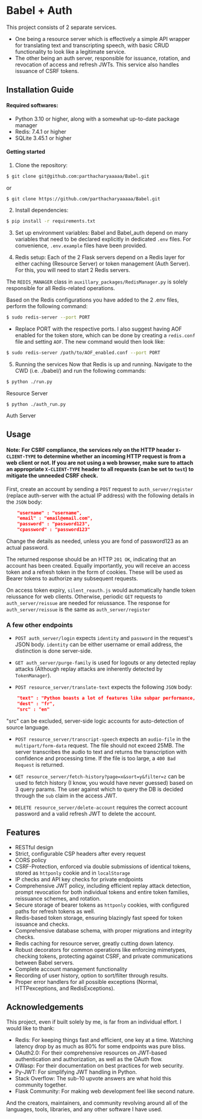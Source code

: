 
# Babel + Auth
This project consists of 2 separate services.
- One being a resource server which is effectively a simple API wrapper for translating text and transcripting speech, with basic CRUD functionality to look like a legitimate service.
- The other being an auth server, responsible for issuance, rotation, and revocation of access and refresh JWTs. This service also handles issuance of CSRF tokens.

## Installation Guide
#### Required softwares:
- Python 3.10 or higher, along with a somewhat up-to-date package manager
- Redis: 7.4.1 or higher
- SQLite 3.45.1 or higher

#### Getting started
1) Clone the repository:
```bash 
$ git clone git@github.com:parthacharyaaaaa/Babel.git
```
or 
```bash
$ git clone https://github.com/parthacharyaaaaa/Babel.git
```

2) Install dependencies:
```bash
$ pip install -r requirements.txt
```

3) Set up environment variables: Babel and Babel_auth depend on many variables that need to be declared explicitly in dedicated `.env` files. For convenience, `.env.example` files have been provided.

4) Redis setup: Each of the 2 Flask servers depend on a Redis layer for either caching (Resource Server) or token management (Auth Server). For this, you will need to start 2 Redis servers.

The `REDIS_MANAGER` class in `auxillary_packages/RedisManager.py` is solely responsible for all Redis-related operations. 

Based on the Redis configurations you have added to the 2 .env files, perform the following command:
```bash
$ sudo redis-server --port PORT
```
* Replace PORT with the respective ports.
I also suggest having AOF enabled for the token store, which can be done by creating a `redis.conf` file and setting `AOF`. The new command would then look like:
```bash
$ sudo redis-server /path/to/AOF_enabled.conf --port PORT
```

5) Running the services
Now that Redis is up and running. Navigate to the CWD (i.e. ./babel/) and run the following commands:
```bash
$ python ./run.py
```
Resource Server

```basg
$ python ./auth_run.py
```
Auth Server
## Usage
#### Note: For CSRF compliance, the services rely on the HTTP header `X-CLIENT-TYPE` to determine whether an incoming HTTP request is from a web client or not. If you are not using a web browser, make sure to attach an appropriate `X-CLIENT-TYPE` header to all requests (can be set to `test`) to mitigate the unneeded CSRF check.

First, create an account by sending a `POST` request to `auth_server/register` (replace auth-server with the actual IP address) with the following details in the `JSON` body:
```JSON
    "username" : "username",
    "email" : "email@email.com",
    "password" : "password123",
    "cpassword" : "password123"
```

Change the details as needed, unless you are fond of password123 as an actual password.

The returned response should be an HTTP `201 OK`, indicating that an account has been created. 
Equally importantly, you will receive an access token and a refresh token in the form of cookies. These will be used as Bearer tokens to authorize any subsequent requests. 

On access token expiry, `silent_reauth.js` would automatically handle token reiussance for web clients. Otherwise, periodic `GET` requests to `auth_server/reissue` are needed for reiussance. The response for `auth_server/reissue` is the same as `auth_server/register`

### A few other endpoints

- `POST auth_server/login` expects `identity` and `password` in the request's JSON body. `identity` can be either username or email address, the distinction is done server-side.

- `GET auth_server/purge-family` is used for logouts or any detected replay attacks (Although replay attacks are inherently detected by `TokenManager`). 

- `POST resource_server/translate-text` expects the following `JSON` body:
```JSON
    "text" : "Python boasts a lot of features like subpar performance, lack of static typing, and forced indentation",
    "dest" : "fr",
    "src" : "en"
```
"src" can be excluded, server-side logic accounts for auto-detection of source language.

- `POST resource_server/transcript-speech` expects an `audio-file` in the `multipart/form-data` request. The file should not exceed 25MB. The server transcribes the audio to text and returns the transcription with confidence and processing time. If the file is too large, a `400 Bad Request` is returned.

- `GET resource_server/fetch-history?page=x&sort=y&filter=z` can be used to fetch history (I know, you would have never guessed) based on 3 query params. The user against which to query the DB is decided through the `sub` claim in the access JWT.

- `DELETE resource_server/delete-account` requires the correct account password and a valid refresh JWT to delete the account.

## Features
- RESTful design
- Strict, configurable CSP headers after every request
- CORS policy
- CSRF-Protection, enforced via double submissions of identical tokens, stored as `httponly` cookie and in `localStorage`
- IP checks and API key checks for private endpoints
- Comprehensive JWT policy, including efficient replay attack detection, prompt revocation for both individual tokens and entire token families, reissuance schemes, and rotation.
- Secure storage of bearer tokens as `httponly` cookies, with configured paths for refresh tokens as well.
- Redis-based token storage, ensuring blazingly fast speed for token issuance and checks.
- Comprehensive database schema, with proper migrations and integrity checks.
- Redis caching for resource server, greatly cutting down latency.
- Robust decorators for common operations like enforcing mimetypes, checking tokens, protecting against CSRF, and private communications between Babel servers.
- Complete account management functionality
- Recording of user history, option to sort/filter through results.
- Proper error handlers for all possible exceptions (Normal, HTTPexceptions, and RedisExceptions).

## Acknowledgements
This project, even if built solely by me, is far from an individual effort. I would like to thank:
- Redis: For keeping things fast and efficient, one key at a time. Watching latency drop by as much as 80% for some endpoints was pure bliss.
- OAuth2.0: For their comprehensive resources on JWT-based authentication and authorization, as well as the OAuth flow.
- OWasp: For their documentation on best practices for web security.
- Py-JWT: For simplifying JWT handling in Python.
- Stack Overflow: The sub-10 upvote answers are what hold this community together.
- Flask Community: For making web development feel like second nature.

And the creators, maintainers, and community revolving around all of the languages, tools, libraries, and any other software I have used.
